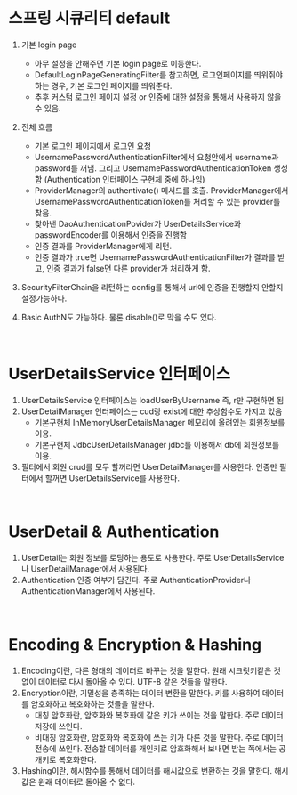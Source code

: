 <h1>스프링 시큐리티 default</h1>

1. 기본 login page
   - 아무 설정을 안해주면 기본 login page로 이동한다.
   - DefaultLoginPageGeneratingFilter를 참고하면, 로그인페이지를 띄워줘야하는 경우, 기본 로그인 페이지를 띄워준다.
   - 추후 커스텀 로그인 페이지 설정 or 인증에 대한 설정을 통해서 사용하지 않을 수 있음.
  
2. 전체 흐름
   - 기본 로그인 페이지에서 로그인 요청
   - UsernamePasswordAuthenticationFilter에서 요청안에서 username과 password를 꺼냄. 그리고 UsernamePasswordAuthenticationToken 생성함 (Authentication 인터페이스 구현체 중에 하나임)
   - ProviderManager의 authentivate() 메서드를 호출. ProviderManager에서 UsernamePasswordAuthenticationToken를 처리할 수 있는 provider를 찾음.
   - 찾아낸 DaoAuthenticationPovider가 UserDetailsService과 passwordEncoder를 이용해서 인증을 진행함
   - 인증 결과를 ProviderManager에게 리턴.
   - 인증 결과가 true면 UsernamePasswordAuthenticationFilter가 결과를 받고, 인증 결과가 false면 다른 provider가 처리하게 함.

3. SecurityFilterChain을 리턴하는 config를 통해서 url에 인증을 진행할지 안할지 설정가능하다.

4. Basic AuthN도 가능하다. 물론 disable()로 막을 수도 있다.
<br>

<h1>UserDetailsService 인터페이스</h1>

1. UserDetailsService 인터페이스는 loadUserByUsername 즉, r만 구현하면 됨
2. UserDetailManager 인터페이스는 cud랑 exist에 대한 추상함수도 가지고 있음
   - 기본구현체 InMemoryUserDetailsManager 메모리에 올려있는 회원정보를 이용.
   - 기본구현체 JdbcUserDetailsManager jdbc를 이용해서 db에 회원정보를 이용.
3. 필터에서 회원 crud를 모두 할꺼라면 UserDetailManager를 사용한다. 인증만 필터에서 할꺼면 UserDetailsService를 사용한다.
<br>

<h1>UserDetail & Authentication</h1>

1. UserDetail는 회원 정보를 로딩하는 용도로 사용한다. 주로 UserDetailsService나 UserDetailManager에서 사용된다.
2. Authentication 인증 여부가 담긴다. 주로 AuthenticationProvider나 AuthenticationManager에서 사용된다.
<br>

<h1>Encoding & Encryption & Hashing</h1>

1. Encoding이란, 다른 형태의 데이터로 바꾸는 것을 말한다. 원래 시크릿키같은 것 없이 데이터로 다시 돌아올 수 있다. UTF-8 같은 것들을 말한다.
2. Encryption이란, 기밀성을 충족하는 데이터 변환을 말한다. 키를 사용하여 데이터를 암호화하고 복호화하는 것들을 말한다.
   - 대칭 암호화란, 암호화와 복호화에 같은 키가 쓰이는 것을 말한다. 주로 데이터 저장에 쓰인다.
   - 비대칭 암호화란, 암호화와 복호화에 쓰는 키가 다른 것을 말한다. 주로 데이터 전송에 쓰인다. 전송할 데이터를 개인키로 암호화해서 보내면 받는 쪽에서는 공개키로 복호화한다.
4. Hashing이란, 해시함수를 통해서 데이터를 해시값으로 변환하는 것을 말한다. 해시값은 원래 데이터로 돌아올 수 없다.
